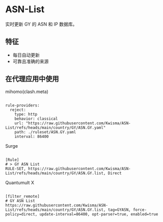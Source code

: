 
# ASN-List

实时更新 GY 的 ASN 和 IP 数据库。

## 特征

- 每日自动更新
- 可靠且准确的来源

## 在代理应用中使用

mihomo(clash.meta)

<pre><code class="language-javascript">
rule-providers:
  reject:
    type: http
    behavior: classical
    url: "https://raw.githubusercontent.com/Kwisma/ASN-List/refs/heads/main/country/GY/ASN.GY.yaml"
    path: ./ruleset/ASN.GY.yaml
    interval: 86400
</code></pre>

Surge

<pre><code class="language-javascript">
[Rule]
# > GY ASN List
RULE-SET, https://raw.githubusercontent.com/Kwisma/ASN-List/refs/heads/main/country/GY/ASN.GY.list, Direct
</code></pre>

Quantumult X

<pre><code class="language-javascript">
[filter_remote]
# GY ASN List
https://raw.githubusercontent.com/Kwisma/ASN-List/refs/heads/main/country/GY/ASN.GY.list, tag=GYASN, force-policy=direct, update-interval=86400, opt-parser=true, enabled=true
</code></pre>
